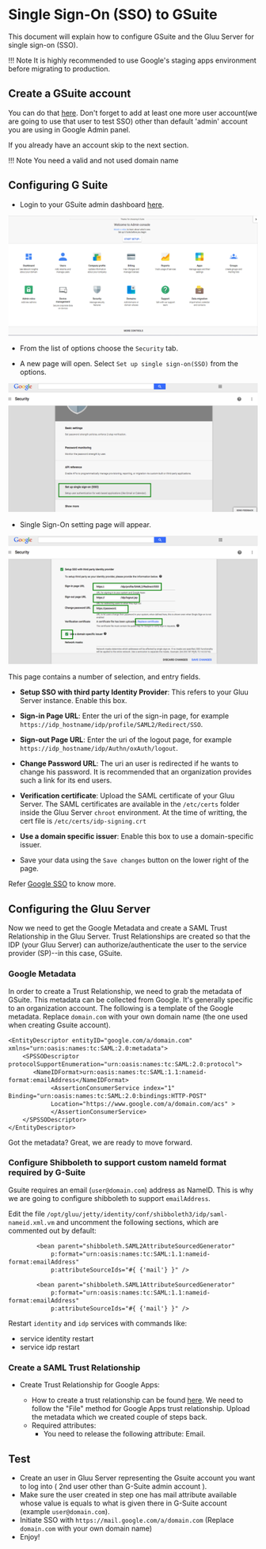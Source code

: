 # Single Sign-On (SSO) to GSuite 

This document will explain how to configure GSuite and the Gluu Server for single sign-on (SSO).

!!! Note
    It is highly recommended to use Google's staging apps environment before migrating to production.
    
## Create a GSuite account

You can do that [here](https://gsuite.google.com/signup/basic/welcome). Don't forget to add at least one more user account(we are going to use that user to test SSO) other than default 'admin' account you are using in Google Admin panel.

If you already have an account skip to the next section.
   
!!! Note
    You need a valid and not used domain name
   
## Configuring G Suite


- Login to your GSuite admin dashboard [here](https://admin.google.com).

![Image](../../img/integration/admin_console_new.png)

- From the list of options choose the `Security` tab.

- A new page will open. Select `Set up single sign-on(SSO)` from the
options.

![Image](../../img/integration/security_setting.png)

- Single Sign-On setting page will appear. 

![Image](../../img/integration/final_setup.png)

  This page contains a number of selection, and entry fields.

   * __Setup SSO with third party Identity Provider__: This
     refers to your Gluu Server instance. Enable this box.

   * __Sign-in Page URL__: Enter the uri of the sign-in page, for
     example `https://idp_hostname/idp/profile/SAML2/Redirect/SSO`.

   * __Sign-out Page URL__: Enter the uri of the logout page, for
     example `https://idp_hostname/idp/Authn/oxAuth/logout`.

   * __Change Password URL__: The uri an user is redirected if he wants
     to change his password. It is recommended that an organization 
     provides such a link for its end users.

   * __Verification certificate__: Upload the SAML certificate of your
     Gluu Server. The SAML certificates are available in the `/etc/certs` folder inside the Gluu Server `chroot` environment.
     At the time of writting, the cert file is `/etc/certs/idp-signing.crt`

   * __Use a domain specific issuer__: Enable this box to use a
     domain-specific issuer.

   * Save your data using the `Save changes` button on the lower right
     of the page.

Refer [Google SSO](https://support.google.com/a/answer/60224?hl=en) to know more.

## Configuring the Gluu Server

Now we need to get the Google Metadata and create a SAML Trust Relationship in the Gluu Server. Trust Relationships are created so that the IDP (your Gluu Server) can authorize/authenticate the user to the service provider (SP)--in this case, GSuite. 

### Google Metadata
In order to create a Trust Relationship, we need to grab the metadata of
GSuite. This metadata can be collected from Google. It's generally
specific to an organization account. The following is a template of the Google metadata.
Replace `domain.com` with your own domain name (the one used when creating Gsuite account).

```
<EntityDescriptor entityID="google.com/a/domain.com" xmlns="urn:oasis:names:tc:SAML:2.0:metadata">
    <SPSSODescriptor protocolSupportEnumeration="urn:oasis:names:tc:SAML:2.0:protocol">
       <NameIDFormat>urn:oasis:names:tc:SAML:1.1:nameid-format:emailAddress</NameIDFormat>
            <AssertionConsumerService index="1" Binding="urn:oasis:names:tc:SAML:2.0:bindings:HTTP-POST"
            Location="https://www.google.com/a/domain.com/acs" >
            </AssertionConsumerService>
    </SPSSODescriptor>
</EntityDescriptor>
```

Got the metadata? Great, we are ready to move forward. 


### Configure Shibboleth to support custom nameId format required by G-Suite

Gsuite requires an email (`user@domain.com`) address as NameID. This is why we are going to configure shibboleth to support `emailAddress`.

Edit the file `/opt/gluu/jetty/identity/conf/shibboleth3/idp/saml-nameid.xml.vm` and uncomment the following sections, which are commented out by default:

```
        <bean parent="shibboleth.SAML2AttributeSourcedGenerator"
            p:format="urn:oasis:names:tc:SAML:1.1:nameid-format:emailAddress"
            p:attributeSourceIds="#{ {'mail'} }" />
```               

```
        <bean parent="shibboleth.SAML1AttributeSourcedGenerator"
            p:format="urn:oasis:names:tc:SAML:1.1:nameid-format:emailAddress"
            p:attributeSourceIds="#{ {'mail'} }" />
 ```               



Restart `identity` and `idp` services with commands like: 

 - service identity restart
 - service idp restart
 


### Create a SAML Trust Relationship
- Create Trust Relationship for Google Apps: 

   - How to create a trust relationship can be found [here](../../admin-guide/saml.md#trust-relationship-requirements). We need to follow the "File" method for Google Apps trust relationship. Upload the metadata which we created couple of steps back. 
    - Required attributes: 
       - You need to release the following attribute: Email.

 
## Test 
  
 - Create an user in Gluu Server representing the Gsuite account you want to log into ( 2nd user other than G-Suite admin account ).       
 - Make sure the user created in step one has mail attribute available whose value is equals to what is given there in G-Suite account (example `user@domain.com`). 
 - Initiate SSO with `https://mail.google.com/a/domain.com` (Replace `domain.com` with your own domain name)
 - Enjoy!   
    



